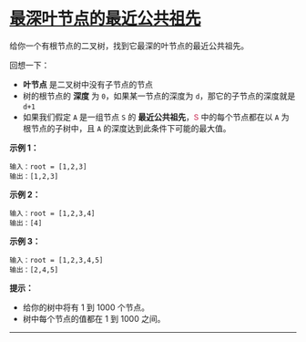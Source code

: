 # [最深叶节点的最近公共祖先](https://leetcode-cn.com/problems/lowest-common-ancestor-of-deepest-leaves/)

给你一个有根节点的二叉树，找到它最深的叶节点的最近公共祖先。

回想一下：

- **叶节点** 是二叉树中没有子节点的节点
- 树的根节点的 **深度** 为 `0`，如果某一节点的深度为 `d`，那它的子节点的深度就是 `d+1`
- 如果我们假定 `A` 是一组节点 `S` 的 **最近公共祖先**，<font color="#c7254e" face="Menlo, Monaco, Consolas, Courier New, monospace">S</font> 中的每个节点都在以 `A` 为根节点的子树中，且 `A` 的深度达到此条件下可能的最大值。

**示例 1：**

```
输入：root = [1,2,3]
输出：[1,2,3]
```

**示例 2：**

```
输入：root = [1,2,3,4]
输出：[4]
```

**示例 3：**

```
输入：root = [1,2,3,4,5]
输出：[2,4,5]
```

 

**提示：**

- 给你的树中将有 1 到 1000 个节点。
- 树中每个节点的值都在 1 到 1000 之间。

---

